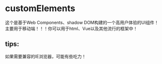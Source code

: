 # customElements
这个是基于Web Components、shadow DOM构建的一个高用户体验的UI组件！主要用于移动端！！！你可以用于html、Vue以及其他流行的框架中！

## tips:
如果需要兼容的IE浏览器，可能有些吃力！
